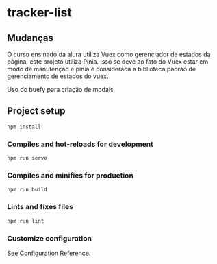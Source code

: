 # tracker-list

## Mudanças
O curso ensinado da alura utiliza Vuex como gerenciador de estados da página, este projeto utiliza Pinia. 
Isso se deve ao fato do Vuex estar em modo de manutenção e pinia é considerada a biblioteca padrão de gerenciamento de estados do vuex.

Uso do buefy para criação de modais

## Project setup
```
npm install
```

### Compiles and hot-reloads for development
```
npm run serve
```

### Compiles and minifies for production
```
npm run build
```

### Lints and fixes files
```
npm run lint
```

### Customize configuration
See [Configuration Reference](https://cli.vuejs.org/config/).
